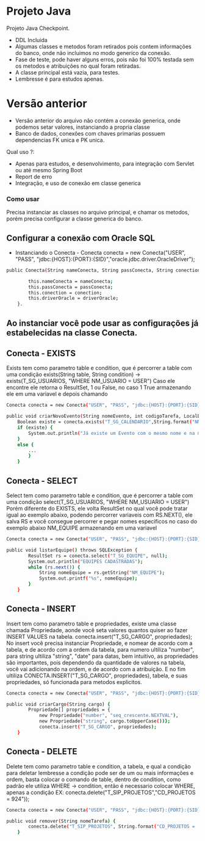 # Projeto Java





Projeto Java Checkpoint.

  - DDL Incluida
  - Algumas classes e metodos foram retirados pois contem informações do banco, onde não incluimos no modo generico da conexão.
  - Fase de teste, pode haver alguns erros, pois não foi 100% testada sem os metodos e atribuições no qual foram retiradas.
  - A classe principal está vazia, para testes.
  - Lembresse é para estudos apenas.

# Versão anterior

  - Versão anterior do arquivo não contém a conexão generica, onde podemos setar valores, instanciando a propria classe
  - Banco de dados, conexões com chaves primarias possuem dependencias FK unica e PK unica.


Qual uso ?:
  - Apenas para estudos, e desenvolvimento, para integração com Servlet ou até mesmo Spring Boot
  - Report de erro
  - Integração, e uso de conexão em classe generica

### Como usar
Precisa instanciar as classes no arquivo principal, e chamar os metodos, porém precisa configurar a classe generica do banco.

Configurar a conexão com Oracle SQL 
- 
- Instanciando o Conecta - Conecta conecta = new Conecta("USER", "PASS", "jdbc:{HOST}:{PORT}:{SID}","oracle.jdbc.driver.OracleDriver");
```sh
public Conecta(String nameConecta, String passConecta, String conection, String driverOracle) {

        this.nameConecta = nameConecta;
        this.passConecta = passConecta;
        this.conection = conection;
        this.driverOracle = driverOracle;
    }.
```

Ao instanciar você pode usar as configurações já estabelecidas na classe Conecta. 
-

Conecta - EXISTS
-


Exists tem como parametro table e condition, que é percorrer a table com uma condição
exists(String table, String condition) -> exists(T_SG_USUARIOS, "WHERE NM_USUARIO = USER")
Caso ele encontre ele retorna o ResultSet, 1 ou False, no caso 1 True armazenando ele em uma variavel e depois chamando

```sh
Conecta conecta = new Conecta("USER", "PASS", "jdbc:{HOST}:{PORT}:{SID}","oracle.jdbc.driver.OracleDriver");

public void criarNovoEvento(String nomeEvento, int codigoTarefa, LocalDate dataEvento, String descricaoEvento) { 
    Boolean existe = conecta.exists("T_SG_CALENDARIO",String.format("NM_EVENTO = '%s'  AND TO_DATE('%s', 'yyyy-mm-dd') AND CD_TAREFA = %s",nomeEvento.toUpperCase(), dataEvento.toString(), codigoTarefa));
    if (existe) {
        System.out.println("Já existe um Evento com o mesmo nome e na mesma data!");
    }
    else {
        ...
        }
    }
```

Conecta - SELECT
-

Select tem como parametro table e condition, que é percorrer a table com uma condição
select(T_SG_USUARIOS, "WHERE NM_USUARIO = USER")
Porém diferente do EXISTS, ele volta ResultSet no qual você pode tratar igual ao exemplo abaixo, podendo percorrer variaveis com RS.NEXT(), ele salva RS e você consegue percorrer e pegar nomes especificos no caso do exemplo abaixo NM_EQUIPE armazenando em uma variavel


```sh
Conecta conecta = new Conecta("USER", "PASS", "jdbc:{HOST}:{PORT}:{SID}","oracle.jdbc.driver.OracleDriver");

public void listarEquipe() throws SQLException {
        ResultSet rs = conecta.select("T_SG_EQUIPE", null);
        System.out.println("EQUIPES CADASTRADAS");
        while (rs.next()) {
            String nomeEquipe = rs.getString("NM_EQUIPE");
            System.out.printf("%s", nomeEquipe);
        }
    }
```

Conecta - INSERT
-

Insert tem como parametro table e propriedades, existe uma classe chamada Propriedade, aonde você seta valores quantos quiser ao fazer INSERT VALUES na tabela. 
conecta.insert("T_SG_CARGO", propriedades);
No insert você precisa instanciar Propriedade, e nomear de acordo com a tabela, e de acordo com a ordem da tabela, para numero ultiliza "number", para string ultiliza "string", "date" para datas, bem intuitivo, as propriedades são importantes, pois dependendo da quantidade de valores na tabela, você vai adicionando na ordem, e de acordo com a atribuição. E no fim ultiliza CONECTA.INSERT("T_SG_CARGO", propriedades), tabela, e suas propriedades, só funcionada para metodos explicitos.


```sh
Conecta conecta = new Conecta("USER", "PASS", "jdbc:{HOST}:{PORT}:{SID}","oracle.jdbc.driver.OracleDriver");

public void criarCargo(String cargo) {
        Propriedade[] propriedades = { 
            new Propriedade("number", "seq_crescente.NEXTVAL"),
            new Propriedade("string", cargo.toUpperCase())};
            conecta.insert("T_SG_CARGO", propriedades);
    }
```

Conecta - DELETE
-

Delete tem como parametro table e condition, a tabela, e qual a condição para deletar lembresse a condição pode ser de um ou mais informações e ordem, basta colocar o comando de table, dentro de condition, como padrão ele utiliza WHERE -> condition, então é necessario colocar WHERE, apenas a condição EX: conecta.delete("T_SIP_PROJETOS","CD_PROJETOS = 924"));


```sh
Conecta conecta = new Conecta("USER", "PASS", "jdbc:{HOST}:{PORT}:{SID}","oracle.jdbc.driver.OracleDriver");

public void remover(String nomeTarefa) {
        conecta.delete("T_SIP_PROJETOS", String.format("CD_PROJETOS = '%s'", nomeTarefa));
    }
```




